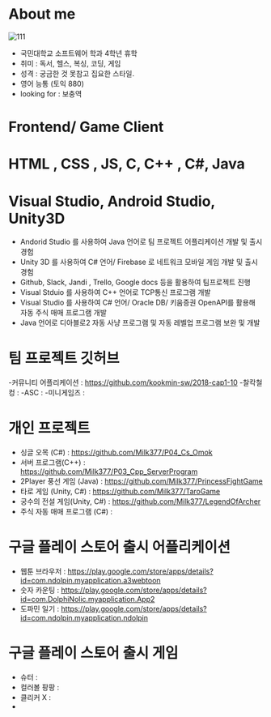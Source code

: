 # About me
![111](https://user-images.githubusercontent.com/37606666/74585495-95c34780-5020-11ea-879b-bb0fa6cc811c.jpg)


- 국민대학교 소프트웨어 학과 4학년 휴학
- 취미 : 독서, 헬스, 복싱, 코딩, 게임 
- 성격 : 궁금한 것 못참고 집요한 스타일. 
- 영어 능통 (토익 880)
- looking for : 보충역 

# Frontend/ Game Client

# HTML , CSS , JS, C, C++ , C#, Java
# Visual Studio, Android Studio, Unity3D

- Andorid Studio 를 사용하여 Java 언어로 팀 프로젝트 어플리케이션 개발 및 출시 경험
- Unity 3D 를 사용하여 C# 언어/ Firebase 로 네트워크 모바일 게임 개발 및 출시 경험
- Github, Slack, Jandi , Trello, Google docs 등을 활용하여 팀프로젝트 진행
- Visual Stduio 를 사용하여 C++ 언어로 TCP통신 프로그램 개발
- Visual Studio 를 사용하여 C# 언어/ Oracle DB/ 키움증권 OpenAPI를 활용해 자동 주식 매매 프로그램 개발
- Java 언어로 디아블로2 자동 사냥 프로그램 및 자동 레벨업 프로그램 보완 및 개발


# 팀 프로젝트 깃허브
-커뮤니티 어플리케이션 : https://github.com/kookmin-sw/2018-cap1-10
-찰칵철컹 : 
-ASC :
-미니게임즈 : 


# 개인 프로젝트
- 싱글 오목 (C#) : https://github.com/Milk377/P04_Cs_Omok
- 서버 프로그램(C++) : https://github.com/Milk377/P03_Cpp_ServerProgram
- 2Player 풍선 게임 (Java) : https://github.com/Milk377/PrincessFightGame
- 타로 게임 (Unity, C#) : https://github.com/Milk377/TaroGame
- 궁수의 전설 게임(Unity, C#) : https://github.com/Milk377/LegendOfArcher
- 주식 자동 매매 프로그램 (C#) :


# 구글 플레이 스토어 출시 어플리케이션
- 웹툰 브라우저 : https://play.google.com/store/apps/details?id=com.ndolpin.myapplication.a3webtoon
- 숫자 카운팅 : https://play.google.com/store/apps/details?id=com.DolphiNolic.myapplication.App2
- 도파민 일기 : https://play.google.com/store/apps/details?id=com.ndolpin.myapplication.ndolpin


# 구글 플레이 스토어 출시 게임
- 슈터 :
- 컬러볼 팡팡 : 
- 클리커 X :
- 
